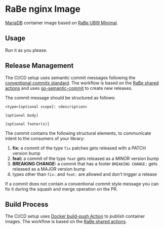 # RaBe nginx Image

[MariaDB](https://mariadb.org) container image based on [RaBe UBI9 Minimal](https://github.com/radiorabe/container-image-ubi9-minimal).

## Usage

Run it as you please.

## Release Management

The CI/CD setup uses semantic commit messages following the [conventional commits standard](https://www.conventionalcommits.org/en/v1.0.0/).
The workflow is based on the [RaBe shared actions](https://radiorabe.github.io/actions/)
and uses [go-semantic-commit](https://go-semantic-release.xyz/)
to create new releases.

The commit message should be structured as follows:

```
<type>[optional scope]: <description>

[optional body]

[optional footer(s)]
```

The commit contains the following structural elements, to communicate intent to the consumers of your library:

1. **fix:** a commit of the type `fix` patches gets released with a PATCH version bump
1. **feat:** a commit of the type `feat` gets released as a MINOR version bump
1. **BREAKING CHANGE:** a commit that has a footer `BREAKING CHANGE:` gets released as a MAJOR version bump
1. types other than `fix:` and `feat:` are allowed and don't trigger a release

If a commit does not contain a conventional commit style message you can fix
it during the squash and merge operation on the PR.

## Build Process

The CI/CD setup uses [Docker build-push Action](https://github.com/docker/build-push-action)
 to publish container images. The workflow is based on the [RaBe shared actions](https://radiorabe.github.io/actions/).
